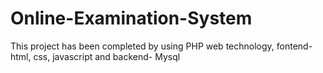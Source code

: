 # Online-Examination-System
This project has been completed
by using PHP web technology, fontend- html, css, javascript and backend- Mysql
